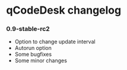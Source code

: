 # qCodeDesk changelog

### 0.9-stable-rc2
- Option to change update interval
- Autorun option
- Some bugfixes
- Some minor changes
